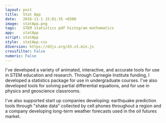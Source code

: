 ```yaml
---
layout: post
title:  Stat App
date:   2016-11-1 15:01:35 +0300
image:  statApp.png
tags:   STEM statistics pdf histogram mathematics
app:    statApp
script: statApp
style:  statApp.css
d3version: https://d3js.org/d3.v3.min.js
crossfilter: False
numeric: False
---
```


I've developed a variety of animated, interactive, and accurate tools for use in STEM education and research. Through Carnegie Institute funding, I developed a statistics package for use in undergraduate courses. I've also developed tools for solving partial differential equations, and for use in physics and geoscience classrooms.

I've also supported start up companies developing: earthquake prediction tools through "shake data" collected by cell phones throughout a region and a company developing long-term weather forecasts used in the oil futures market.
          
